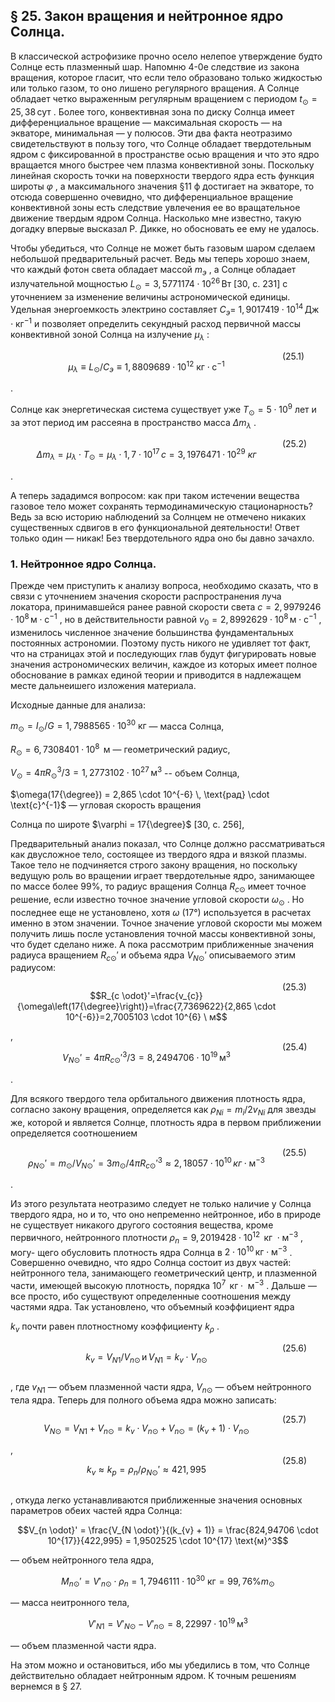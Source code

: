 ## § 25. Закон вращения и нейтронное ядро Солнца.

В классической астрофизике прочно осело нелепое утверждение будто Солнце есть плазменный шар. Напомню 4-0e следствие из закона вращения, которое гласит, что если тело образовано только жидкостью или только газом, то оно лишено регулярного вращения. А Солнце обладает четко выраженным регулярным вращением с периодом <span data-db-key="7177" data-src="images/formula_inline_460_3_43.webp"> $t_{\odot} = 25,38 \, \text{сут}$ </span> . Более того, конвективная зона по диску Солнца имеет дифференциальное вращение — максимальная скорость — на экваторе, минимальная — у полюсов. Эти два факта неотразимо свидетельствуют в пользу того, что Солнце обладает твердотельным ядром с фиксированной в пространстве осью вращения и что это ядро вращается много быстрее чем плазма конвективной зоны. Поскольку линейная скорость точки на поверхности твердого ядра есть функция широты <span data-db-key="7176" data-src="images/formula_inline_460_3_109.webp"> $\varphi$ </span> , а максимального значения §11 ф достигает на экваторе, то отсюда совершенно очевидно, что дифференциальное вращение конвективной зоны есть следствие увлечения ее во вращательное движение твердым ядром Солнца. Насколько мне известно, такую догадку впервые высказал Р. Дикке, но обосновать ее ему не удалось.

Чтобы убедиться, что Солнце не может быть газовым шаром сделаем небольшой предварительный расчет. Ведь мы теперь хорошо знаем, что каждый фотон света обладает массой <span data-db-key="7178" data-src="images/formula_inline_460_4_24.webp"> $m_э$ </span> , а Солнце обладает излучательной мощностью <span data-db-key="7179" data-src="images/formula_inline_460_4_31.webp"> $L_{\odot} = 3,5771174 \cdot 10^{26} \, \text{Вт}$ </span> [30, с. 231] с уточнением за изменение величины астрономической единицы. Удельная энергоемкость электрино составляет <span data-db-key="7180" data-src="images/formula_inline_460_4_46.webp"> $C_{э} =$ </span> <span data-db-key="7181" data-src="images/formula_inline_460_5_0.webp"> $1,9017419 \cdot 10^{14} \, \text{Дж} \cdot \text{кг}^{-1}$ </span> и позволяет определить секундный расход первичной массы конвективной зоной Солнца на излучение <span data-db-key="7182" data-src="images/formula_inline_460_5_13.webp"> $\mu_{\lambda}$ </span>:

<div style="display: flex; width: 100%;" data-db-key="7174" data-src="images/formula_full_460_6_0.webp">
<div style="width: 100%;">

$$\mu_{\lambda} \equiv L_{\odot}/C_э \equiv 1,8809689 \cdot 10^{12} \text{ кг} \cdot \text{с}^{-1}$$

</div>
<div style="width: 80px;">
(25.1)
</div>
</div>
.

Солнце как энергетическая система существует уже <span data-db-key="7184" data-src="images/formula_inline_460_6_9.webp"> $T_{\odot} = 5 \cdot 10^{9}$ </span> лет и за этот период им рассеяна в пространство масса <span data-db-key="7183" data-src="images/formula_inline_460_6_20.webp"> $\Delta m_{\lambda}$ </span> .

<div style="display: flex; width: 100%;" data-db-key="7175" data-src="images/formula_full_460_7_0.webp">
<div style="width: 100%;">

$$\Delta m_{\lambda} = \mu_{\lambda} \cdot T_{\odot} = \mu_{\lambda} \cdot 1,7 \cdot 10^{17} \, с = 3,1976471 \cdot 10^{29} \ кг$$

</div>
<div style="width: 80px;">
(25.2)
</div>
</div>
.

А теперь зададимся вопросом: как при таком истечении вещества газовое тело может сохранять термодинамическую стационарность? Ведь за всю историю наблюдений за Солнцем не отмечено никаких существенных сдвигов в его функциональной деятельности! Ответ только один — никак! Без твердотельного ядра оно бы давно зачахло.

### 1. Нейтронное ядро Солнца.

Прежде чем приступить к анализу вопроса, необходимо сказать, что в связи с уточнением значения скорости распространения луча локатора, принимавшейся ранее равной скорости света <span data-db-key="7189" data-src="images/formula_inline_461_0_9.webp"> $c = 2,9979246 \cdot 10^8 \, \text{м} \cdot \text{с}^{-1}$ </span> , но в действительности равной <span data-db-key="7188" data-src="images/formula_inline_461_0_16.webp"> $v_0 = 2,8992629 \cdot 10^8 \, \text{м} \cdot \text{с}^{-1}$ </span> , изменилось численное значение большинства фундаментальных постоянных астрономии. Поэтому пусть никого не удивляет тот факт, что на страницах этой и последующих глав будут фигурировать новые значения астрономических величин, каждое из которых имеет полное обоснование в рамках единой теории и приводится в надлежащем месте дальнеишего изложения материала.

Исходные данные для анализа:

<span data-db-key="7192" data-src="images/formula_inline_461_2_0.webp"> $m_{\odot} = I_{\odot}/G = 1,7988565 \cdot 10^{30} \text{ кг}$ </span> — масса Солнца,

<span data-db-key="7193" data-src="images/formula_inline_461_3_0.webp"> $R_{\odot} = 6{,}7308401 \cdot 10^8 \, \text{ м}$ </span> — геометрический радиус,

<span data-db-key="7194" data-src="images/formula_inline_461_4_0.webp"> $V_\odot = 4 \pi R_\odot^3 / 3 = 1,2773102 \cdot 10^{27} \, \text{м}^3$ </span> -- объем Солнца,

<span data-db-key="7195" data-src="images/formula_inline_461_5_0.webp"> $\omega(17{\degree}) = 2,865 \cdot 10^{-6} \, \text{рад} \cdot \text{с}^{-1}$ </span> — угловая скорость вращения

Солнца по широте <span data-db-key="7196" data-src="images/formula_inline_461_6_3.webp"> $\varphi = 17{\degree}$ </span> [30, с. 256],

Предварительный анализ показал, что Солнце должно рассматриваться как двусложное тело, состоящее из твердого ядра и вязкой плазмы. Такое тело не подчиняется строго закону вращения, но поскольку ведущую роль во вращении играет твердотельные ядро, занимающее по массе более 99%, то радиус вращения Солнца <span data-db-key="7197" data-src="images/formula_inline_461_8_0.webp"> $R_{c \odot}$ </span> имеет точное решение, если известно точное значение угловой скорости <span data-db-key="7198" data-src="images/formula_inline_461_8_10.webp"> $\omega_\odot$ </span> . Но последнее еще не установлено, хотя <span data-db-key="7199" data-src="images/formula_inline_461_8_18.webp"> $\omega$ </span> (17°) используется в расчетах именно в этом значении. Точное значение угловой скорости мы можем получить лишь после установления точной массы конвективной зоны, что будет сделано ниже. А пока рассмотрим приближенные значения радиуса вращением <span data-db-key="7200" data-src="images/formula_inline_461_8_53.webp"> $R_{c\odot}'$ </span> и объема ядра <span data-db-key="7201" data-src="images/formula_inline_461_8_57.webp"> $V_{N \odot}'$ </span> описываемого этим радиусом:

<div style="display: flex; width: 100%;" data-db-key="7185" data-src="images/formula_full_461_11.webp">
<div style="width: 100%;">

$$R_{c \odot}'=\frac{v_{c}}{\omega\left(17{\degree}\right)}=\frac{7,7369622}{2,865 \cdot 10^{-6}}=2,7005103 \cdot 10^{6} \ м$$

</div>
<div style="width: 80px;">
(25.3)
</div>
</div>
,

<div style="display: flex; width: 100%;" data-db-key="7186" data-src="images/formula_full_461_13_0.webp">
<div style="width: 100%;">

$$V_{N\odot}' = 4\pi R_{c \odot}'^3 /3 = 8,2494706 \cdot 10^{19} \, \text{м}^3$$

</div>
<div style="width: 80px;">
(25.4)
</div>
</div>
.

Для всякого твердого тела орбитального движения плотность ядра, согласно закону вращения, определяется как <span data-db-key="7190" data-src="images/formula_inline_461_14_13.webp"> $\rho_{Ni} = m_i/2v_{Ni}$ </span> для звезды же, которой и является Солнце, плотность ядра в первом приближении определяется соотношением

<div style="display: flex; width: 100%;" data-db-key="7187" data-src="images/formula_full_461_15_0.webp">
<div style="width: 100%;">

$$\rho_{N\odot}' = m_{\odot} / V_{N\odot}' = 3m_{\odot}/4\pi R_{c\odot}'^3 \approx 2,18057 \cdot 10^{10} \, кг \cdot \text{м}^{-3}$$

</div>
<div style="width: 80px;">
(25.5)
</div>
</div>
.

Из этого результата неотразимо следует не только наличие у Солнца твердого ядра, но и то, что оно непременно нейтронное, ибо в природе не существует никакого другого состояния вещества, кроме первичного, нейтронного плотности <span data-db-key="7191" data-src="images/formula_inline_461_15_35.webp"> $\rho_n = 9,2019428 \cdot 10^{12} \, \text{ кг } \cdot \text{м}^{-3}$ </span> , могу- щего обусловить плотность ядра Солнца в <span data-db-key="7209" data-src="images/formula_inline_462_0_6.webp"> $2 \cdot 10^{10} \, \text{кг} \cdot \text{м}^{-3}$ </span> . Совершенно очевидно, что ядро Солнца состоит из двух частей: нейтронного тела, занимающего геометрический центр, и плазменной части, имеющей высокую плотность, порядка <span data-db-key="7208" data-src="images/formula_inline_462_0_31.webp"> $10^7 \, \text{ кг} \cdot \text{ м}^{-3}$ </span> . Дальше — все просто, ибо существуют определенные соотношения между частями ядра. Так установлено, что объемный коэффициент ядра

<span data-db-key="7210" data-src="images/formula_inline_462_1_0.webp"> $k_{v}$ </span> почти равен плотностному коэффициенту <span data-db-key="7211" data-src="images/formula_inline_462_1_5.webp"> $k_\rho$ </span> .

<div style="display: flex; width: 100%;" data-db-key="7204" data-src="images/formula_full_462_3_0.webp">
<div style="width: 100%;">

$$k_v = V_{N1} / V_{n\odot} \, \text{и} \, V_{N1} = k_v \cdot V_{n\odot}$$

</div>
<div style="width: 80px;">
(25.6)
</div>
</div>

, где <span data-db-key="7212" data-src="images/formula_inline_462_3_3.webp"> $v_{N1}$ </span> — объем плазменной части ядра, <span data-db-key="7213" data-src="images/formula_inline_462_3_9.webp"> $V_{n\odot}$ </span> — объем нейтронного тела ядра. Теперь для полного объема ядра можно записать:

<div style="display: flex; width: 100%;" data-db-key="7205" data-src="images/formula_full_462_5_0.webp">
<div style="width: 100%;">

$$V_{N\odot} = V_{N1} + V_{n\odot} = k_v \cdot V_{n\odot} + V_{n\odot} = (k_v + 1) \cdot V_{n\odot}$$

</div>
<div style="width: 80px;">
(25.7)
</div>
</div>
,

<div style="display: flex; width: 100%;" data-db-key="7206" data-src="images/formula_full_462_7_0.webp">
<div style="width: 100%;">

$$k_v \approx k_p = \rho_n / \rho_{N\odot}' \approx 421,995$$

</div>
<div style="width: 80px;">
(25.8)
</div>
</div>

, откуда легко устанавливаются приближенные значения основных параметров обеих частей ядра Солнца:

<div data-db-key="7207" data-src="images/formula_full_462_8.webp">

$$V_{n \odot}' = \frac{V_{N \odot}'}{(k_{v} + 1)} = \frac{824,94706 \cdot 10^{17}}{422,995} = 1,9502525 \cdot 10^{17} \text{м}^3$$

</div>

— объем нейтронного тела ядра,

<div data-db-key="7202" data-src="images/formula_full_462_10.webp">

$$M_{n\odot}' = V'_{n\odot} \cdot \rho_n = 1,7946111 \cdot 10^{30} \text{ кг} = 99,76\% m_\odot$$

</div>

— масса неитронного тела,

<div data-db-key="7203" data-src="images/formula_full_462_12.webp">

$$V'_{N1} = V'_{N\odot} - V'_{n\odot} = 8,22997 \cdot 10^{19} \, \text{м}^3$$

</div>

— объем плазменной части ядра.

На этом можно и остановиться, ибо мы убедились в том, что Солнце действительно обладает нейтронным ядром. К точным решениям вернемся в § 27.
